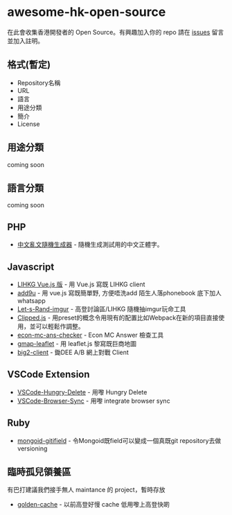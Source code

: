 # awesome-hk-open-source
在此會收集香港開發者的 Open Source。有興趣加入你的 repo 請在 [issues](https://github.com/hkgos/awesome-hk-open-source/issues/new) 留言並加入註明。

## 格式(暫定)
* Repository名稱
* URL
* 語言
* 用途分類
* 簡介
* License

## 用途分類
coming soon

## 語言分類
coming soon

## PHP
* [中文亂文隨機生成器](https://github.com/cytsunny/randChinese) - 隨機生成測試用的中文正體字。

## Javascript
* [LIHKG Vue.js 版](https://github.com/colloquet/lihkg-web) - 用 Vue.js 寫既 LIHKG client
* [add9u](https://github.com/andrewmmc/add9u) - 用 vue.js 寫既簡單野, 方便唔洗add 陌生人落phonebook 底下加人 whatsapp
* [Let-s-Rand-imgur](https://github.com/kitce/Let-s-Rand-imgur) - 高登討論區/LIHKG 隨機抽imgur玩命工具
* [Clipped.js](https://github.com/clippedjs/clipped) - 用preset的概念令用現有的配置比如Webpack在新的項目直接使用，並可以輕鬆作調整。
* [econ-mc-ans-checker](https://github.com/benchan1997/econ-mc-ans-checker) - Econ MC Answer 檢查工具
* [gmap-leaflet](https://github.com/benchan1997/gmap-leaflet) - 用 leaflet.js 黎寫既巨商地圖
* [big2-client](https://github.com/colloquet/big2-client) - 鋤DEE A/B 網上對戰 Client

## VSCode Extension
* [VSCode-Hungry-Delete](https://github.com/Jasonlhy/VSCode-Hungry-Delete) - 用嚟 Hungry Delete
* [VSCode-Browser-Sync](https://github.com/Jasonlhy/VSCode-Browser-Sync) - 用嚟 integrate browser sync

## Ruby
* [mongoid-gitifield](https://github.com/Seitk/mongoid-gitifield) - 令Mongoid既field可以變成一個真既git repository去做versioning

## 臨時孤兒領養區
有巴打建議我們接手無人 maintance 的 project，暫時存放
* [golden-cache](https://github.com/mingchuno/golden-cache) - 以前高登好慢 cache 低用嚟上高登快啲
